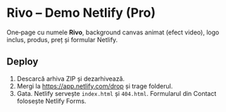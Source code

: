 # Rivo – Demo Netlify (Pro)
One‑page cu numele **Rivo**, background canvas animat (efect video), logo inclus, produs, preț și formular Netlify.

## Deploy
1. Descarcă arhiva ZIP și dezarhivează.
2. Mergi la https://app.netlify.com/drop și trage folderul.
3. Gata. Netlify servește `index.html` și `404.html`. Formularul din Contact folosește Netlify Forms.
